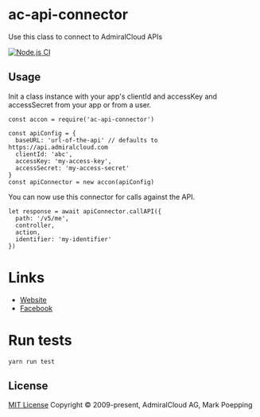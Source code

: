 # ac-api-connector
Use this class to connect to AdmiralCloud APIs

[![Node.js CI](https://github.com/AdmiralCloud/ac-api-connector/actions/workflows/node.js.yml/badge.svg)](https://github.com/AdmiralCloud/ac-api-connector/actions/workflows/node.js.yml)

## Usage
Init a class instance with your app's clientId and accessKey and accessSecret from your app or from a user.

```
const accon = require('ac-api-connector')

const apiConfig = {
  baseURL: 'url-of-the-api' // defaults to https://api.admiralcloud.com
  clientId: 'abc',
  accessKey: 'my-access-key',
  accessSecret: 'my-access-secret'
}
const apiConnector = new accon(apiConfig)
```

You can now use this connector for calls against the API.
```
let response = await apiConnector.callAPI({ 
  path: '/v5/me',
  controller,
  action,
  identifier: 'my-identifier'
})
```




# Links
- [Website](https://www.admiralcloud.com/)
- [Facebook](https://www.facebook.com/MediaAssetManagement/)

# Run tests
```
yarn run test
```

## License

[MIT License](https://opensource.org/licenses/MIT) Copyright © 2009-present, AdmiralCloud AG, Mark Poepping